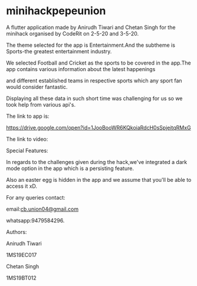 # minihackpepeunion

A flutter application made by Anirudh Tiwari and Chetan Singh for the minihack organised by CodeRit on 2-5-20 and 3-5-20.

The theme selected for the app is Entertainment.And the subtheme is Sports-the greatest entertainment industry.

We selected Football and Cricket as the sports to be covered in the app.The app contains various information about the latest happenings

and different established teams in respective sports which any sport fan would consider fantastic.

Displaying all these data in such short time was challenging for us so we took help from various api's.

The link to app is:

https://drive.google.com/open?id=1JooBooWR6KQkoiaRdcH0sSpjeitqRMxG

The link to video:


Special Features:

In regards to the challenges given during the hack,we've integrated a dark mode option in the app which is a persisting feature.

Also an easter egg is hidden in the app and we assume that you'll be able to access it xD.

For any queries contact:

email:cb.union04@gmail.com

whatsapp:9479584296.

Authors:

Anirudh Tiwari

1MS19EC017

Chetan Singh

1MS19BT012




